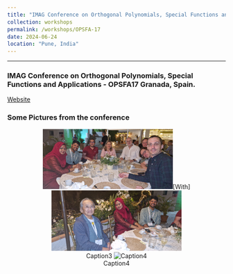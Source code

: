 ```yaml
---
title: "IMAG Conference on Orthogonal Polynomials, Special Functions and Applications - OPSFA17"
collection: workshops
permalink: /workshops/OPSFA-17
date: 2024-06-24
location: "Pune, India"
---
```


---

### IMAG Conference on Orthogonal Polynomials, Special Functions and Applications - OPSFA17 Granada, Spain.

[Website](https://opsfa17.com/)

### Some Pictures from the conference

<div style="text-align: center;">
    <img src="/files/20240626_230832.jpg" alt="Caption2" width="300px"><be>[With]
    <img src="/files/20240626_230841.jpg" alt="Caption3" width="300px"><br>Caption3
    <img src="/files/IMAG_OPSFA1.jpg" alt="Caption4" width="300px"><br>Caption4
</div>




